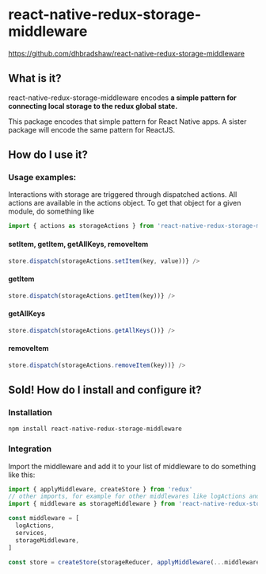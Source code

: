 # react-native-redux-storage-middleware

https://github.com/dhbradshaw/react-native-redux-storage-middleware

## What is it?
react-native-redux-storage-middleware encodes **a simple pattern for connecting local storage to the redux global state.**

This package encodes that simple pattern for React Native apps.  A sister package will encode the same pattern for ReactJS.

## How do I use it?
### Usage examples:
Interactions with storage are triggered through dispatched actions.
All actions are available in the actions object.  To get that object for a given module, do something like
```javascript
import { actions as storageActions } from 'react-native-redux-storage-middleware'
```

#### setItem, getItem, getAllKeys, removeItem
```javascript
store.dispatch(storageActions.setItem(key, value))} />
```
#### getItem
```javascript
store.dispatch(storageActions.getItem(key))} />
```
#### getAllKeys
```javascript
store.dispatch(storageActions.getAllKeys())} />
```
#### removeItem
```javascript
store.dispatch(storageActions.removeItem(key))} />
```

## Sold!  How do I install and configure it?
### Installation

```
npm install react-native-redux-storage-middleware
```
### Integration
Import the middleware and add it to your list of middleware to do something like this:

```javascript
import { applyMiddleware, createStore } from 'redux'
// other imports, for example for other middlewares like logActions and service middleware
import { middleware as storageMiddleware } from 'react-native-redux-storage-middleware'

const middleware = [
  logActions,
  services,
  storageMiddleware,
]

const store = createStore(storageReducer, applyMiddleware(...middleware))

```


